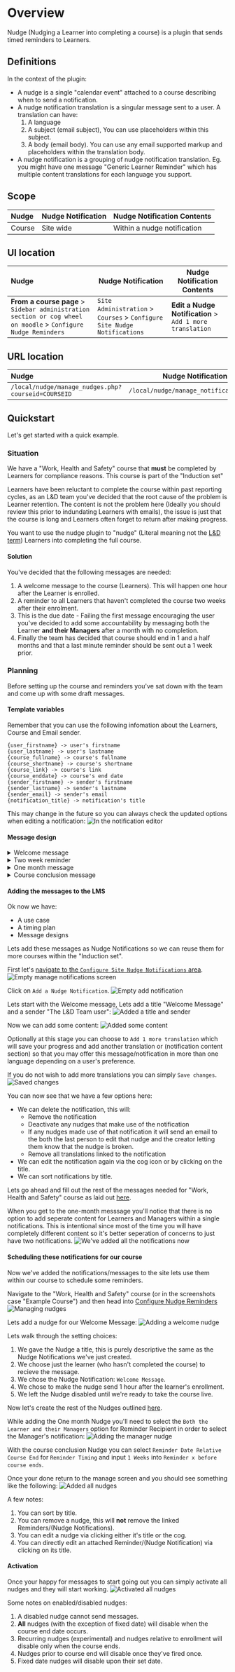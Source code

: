 # Overview

Nudge (Nudging a Learner into completing a course) is a plugin that
sends timed reminders to Learners.

## Definitions
In the context of the plugin:
 - A nudge is a single "calendar event" attached to a course describing when to send a notification.
 - A nudge notification translation is a singular message sent to a user. A translation can have:
    1. A language
    1. A subject (email subject), You can use placeholders within this subject.
    1. A body (email body). You can use any email supported markup and placeholders within the translation body.
 - A nudge notification is a grouping of nudge notification translation. Eg. you might have one message "Generic Learner Reminder" which has multiple content translations
    for each language you support.

## Scope
| Nudge  | Nudge Notification | Nudge Notification Contents |
| :----- | ------------------ | --------------------------- |
| Course | Site wide          | Within a nudge notification |
## UI location
| Nudge                                                                                                          | Nudge Notification                                                        | Nudge Notification Contents                              |
| :------------------------------------------------------------------------------------------------------------- | ------------------------------------------------------------------------- | -------------------------------------------------------- |
| **From a course page** > `Sidebar administration section or cog wheel on moodle` > `Configure Nudge Reminders` | `Site Administration` >  `Courses` > `Configure Site Nudge Notifications` | **Edit a Nudge Notification** > `Add 1 more translation` |
## URL location
| Nudge                                              | Nudge Notification                      | Nudge Notification Contents                          |
| :------------------------------------------------- | --------------------------------------- | ---------------------------------------------------- |
| `/local/nudge/manage_nudges.php?courseid=COURSEID` | `/local/nudge/manage_notifications.php` | `/local/nudge/edit_notification.php?id=NOTIFICATIONID` |

## Quickstart

Let's get started with a quick example.

### Situation
We have a "Work, Health and Safety" course that **must** be completed by Learners for compliance reasons. This course is part of the "Induction set"

Learners have been reluctant to complete the course within past reporting cycles, as an L&D team you've decided that the root cause of the problem is Learner retention.
The content is not the problem here (Ideally you should review this prior to indundating Learners with emails), the issue is just that the course is long and Learners often forget to return after making progress.

You want to use the nudge plugin to "nudge" (Literal meaning not the [L&D term](https://elearningindustry.com/nudge-learning-in-workplace)) Learners into completing the full course.
#### Solution
You've decided that the following messages are needed:
1. A welcome message to the course (Learners). This will happen one hour after the Learner is enrolled.
1. A reminder to all Learners that haven't completed the course two weeks after their enrolment.
1. This is the due date - Failing the first message encouraging the user you've decided to add some accountability by messaging both the Learner **and their Managers** after a month with no completion.
1. Finally the team has decided that course should end in 1 and a half months and that a last minute reminder should be sent out a 1 week prior.

### Planning
Before setting up the course and reminders you've sat down with the team and come up with some draft messages.


#### Template variables
Remember that you can use the following infomation about the Learners, Course and Email sender.
```
{user_firstname} -> user's firstname
{user_lastname} -> user's lastname
{course_fullname} -> course's fullname
{course_shortname} -> course's shortname
{course_link} -> course's link
{course_enddate} -> course's end date
{sender_firstname} -> sender's firstname
{sender_lastname} -> sender's lastname
{sender_email} -> sender's email
{notification_title} -> notification's title
```
This may change in the future so you can always check the updated options when editing a notification:
![In the notification editor](assets/notification-template-info.png)

#### Message design

<details>
<summary>Welcome message</summary>
First we've decided to create a welcome message

The subject is as follows:
```
Welcome to {course_fullname}!
```

The body is as follows in both plaintext and html (If you don't know HTML don't worry you can simply use the normal MOODLE/Totara editor):
```text
Hi {user_firstname},

It's great to see you've enrolled in {course_fullname}. This course is part of the of the Induction set.

This course will end on {course_enddate}. We'll send you a reminders:
- If you haven't completed the course after two weeks.
- If you haven't completed the course after a month, In this case we'll also let your manager know.
- One week before the course ends on {course_enddate}

Thanks for enrolling,
If you have any questions feel free to reach out at: {sender_email}.

{sender_firstname} {sender_lastname}
```

```html
<p>Hi {user_firstname},</p>
<p>It's great to see you've enrolled in <strong>{course_fullname}</strong>. This course is part of the of the Induction set.</p>
<p>This course will end on {course_enddate}. We'll send you a reminders both:</p>
<ul>
    <li>if you haven't completed the course after two weeks.</li>
    <li>if you haven't completed the course after two weeks.</li>
</ul>
<p>Thanks for enrolling,</p>
<p>If you have any questions feel free to reach out at: {sender_email}.</p>
<p>{sender_firstname} {sender_lastname}</p>
```
</details>

<details>
<summary>Two week reminder</summary>
Subject:
 
```text
You need to complete {course_fullname} on the Example LMS
```

Body:
```text
Hi {user_firstname},

This is your two week reminder for completing the course "{course_fullname}" on the Example LMS.

You can access the course here: {course_link}.

Your next reminder will be in two weeks and will also notify your manager.

If you need assistance please contact us at: {sender_email}.
{sender_firstname} {sender_lastname}
```
```html
<p>Hi {user_firstname},</p>
<p>This is your two week reminder for completing the course <strong>{course_fullname}</strong> on the Example LMS.</p>
<p>You can access the course here: {course_link}.</p>
<p>Your next reminder will be in two weeks and will also notify your manager.</p>
<p>If you need assistance please contact us at: {sender_email}.</p>
<p>{sender_firstname} {sender_lastname}</p>
```
</details>

<details>
<summary>One month message</summary>
Next lets design a one month reminder message for **both** the Learner and their Managers.

###### First the Learner message:
Subject:
```text
Your completion is due for {course_fullname} on the Example LMS
```

Body:
```text
Hi {user_firstname},

We still have your course completion for {course_fullname} as <strong>incomplete</strong> and the course is now due.

You can access the course here: {course_link}.

Your Managers have been notified to assist you if required.

As always you can reach us at: {sender_email} if assistance is required.
{sender_firstname} {sender_lastname}
```
```html
<p>Hi {user_firstname},</p>
<p>We still have your course completion for {course_fullname} as <strong>incomplete</strong> and the course is now due.</p>
<p>You can access the course here: {course_link}.</p>
<p>Your Managers have been notified to assist you if required.</p>
<p>As always you can reach us at: {sender_email} if assistance is required.</p>
<p>{sender_firstname} {sender_lastname}</p>
```

###### Now lets let their manager know:
Subject
```text
{user_firstname} {user_lastname} is required to finish the {course_fullname} course on the Example LMS
```

```text
Hi there,

We're contacting you as {user_firstname} {user_lastname}'s manager.

{user_firstname} needs to complete the {course_fullname} course on the Example LMS.

They can access this learning at: {course_link}. Since {user_firstname} has yet to complete the course on prior notifications it might be worth reaching out to see if you can assist them.

If you have queries please direct them to {sender_email}.
{sender_firstname} {sender_lastname}
```
```html
<p>Hi there,</p>
<p>We're contacting you as <strong>{user_firstname} {user_lastname}'s manager</strong>.</p>
<p>{user_firstname} needs to complete the {course_fullname} course on the Example LMS.</p>
<p>They can access this learning at: {course_link}. Since {user_firstname} has yet to complete the course on prior notifications it might be worth reaching out to see if you can assist them.</p>
<p>If you have queries please direct them to {sender_email}.</p>
<p>{sender_firstname} {sender_lastname}</p>
```
</details>

<details>
<summary>Course conclusion message</summary>
This is to the Learner only.

Subject:
```text
LAST CHANCE - You haven't completed {course_fullname}
```

Body:
```
Hi {user_fullname},

This is your last chance to complete {course_fullname} on the Example LMS.

You may still complete {course_fullname} at: {course_link}.

Thanks {sender_firstname}.
```
```html
<p>Hi {user_fullname},</p>
<p>This is your last chance to complete {course_fullname} on the Example LMS.</p>
<p>You may still complete {course_fullname} at: {course_link}.</p>
<p>Thanks {sender_firstname}.</p>
```
</details>


#### Adding the messages to the LMS

Ok now we have:
- A use case
- A timing plan
- Message designs

Lets add these messages as Nudge Notifications so we can reuse them for more courses within the "Induction set".

First let's [navigate to the `Configure Site Nudge Notifications` area](#ui-location).
![Empty manage notifications screen](assets/empty-manage-notifications.png)

Click on `Add a Nudge Notification`.
![Empty add notification](assets/empty-add-notification-screen.png)

Lets start with the Welcome message, Lets add a title "Welcome Message" and a sender "The L&D Team user":
![Added a title and sender](assets/meta-add-notification-screen.png)

Now we can add some content:
![Added some content](assets/content-add-notification-screen.png)

Optionally at this stage you can choose to `Add 1 more translation` which will save your progress and add another
translation or (notification content section) so that you may offer this message/notification in more than one language depending on a user's preference.

If you do not wish to add more translations you can simply `Save changes`.
![Saved changes](assets/return-to-the-manage-section.png)

You can now see that we have a few options here:
 - We can delete the notification, this will:
    - Remove the notification
    - Deactivate any nudges that make use of the notification
    - If any nudges made use of that notification it will send an email to the both the last person to edit that nudge and the creator letting them know that the nudge is broken.
    - Remove all translations linked to the notification
 - We can edit the notification again via the cog icon or by clicking on the title.
 - We can sort notifications by title.

Lets go ahead and fill out the rest of the messages needed for "Work, Health and Safety" course as laid out [here](#message-design).

When you get to the one-month messsage you'll notice that there is no option to add seperate content for Learners and Managers within a single notifications.
This is intentional since most of the time you will have completely different content so it's better seperation of concerns to just have two notifications.
![We've added all the notifications now](assets/added-all-the-notifications.png)

#### Scheduling these notifications for our course

Now we've added the notifications/messages to the site lets use them within our course to schedule some reminders.

Navigate to the "Work, Health and Safety" course (or in the screenshots case "Example Course") and then head into [Configure Nudge Reminders](#ui-location)
![Managing nudges](assets/empty-manage-nudges-screen.png)

Lets add a nudge for our Welcome Message:
![Adding a welcome nudge](assets/add-nudge-welcome-message.png)

Lets walk through the setting choices:
1. We gave the Nudge a title, this is purely descriptive the same as the Nudge Notifications we've just created.
1. We choose just the learner (who hasn't completed the course) to recieve the message.
1. We chose the Nudge Notification: `Welcome Message`.
1. We chose to make the nudge send 1 hour after the learner's enrollment.
1. We left the Nudge disabled until we're ready to take the course live.

Now let's create the rest of the Nudges outlined [here](#solution).

While adding the One month Nudge you'll need to select the `Both the Learner and their Managers` option for Reminder Recipient in order to select the Manager's notification:
![Adding the manager nudge](assets/adding-the-manager-nudge.png)

With the course conclusion Nudge you can select `Reminder Date Relative Course End` for `Reminder Timing` and input `1 Weeks` into `Reminder x before course ends`.

Once your done return to the manage screen and you should see something like the following:
![Added all nudges](assets/added-all-the-nudges.png)

A few notes:
1. You can sort by title.
1. You can remove a nudge, this will **not** remove the linked Reminders/(Nudge Notifications).
1. You can edit a nudge via clicking either it's title or the cog.
1. You can directly edit an attached Reminder/(Nudge Notification) via clicking on its title.

#### Activation

Once your happy for messages to start going out you can simply activate all nudges and they will start working.
![Activated all nudges](assets/activated-all-nudges.png)

Some notes on enabled/disabled nudges:
1. A disabled nudge cannot send messages.
1. **All** nudges (with the exception of fixed date) will disable when the course end date occurs.
1. Recurring nudges (experimental) and nudges relative to enrollment will disable only when the course ends.
1. Nudges prior to course end will disable once they've fired once.
1. Fixed date nudges will disable upon their set date.
